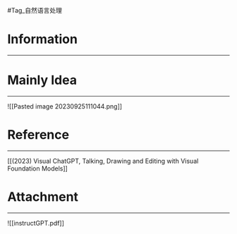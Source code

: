 #Tag_自然语言处理 
# Information
---


# Mainly Idea
---
![[Pasted image 20230925111044.png]]

# Reference
---
[[(2023) Visual ChatGPT, Talking, Drawing and Editing with Visual Foundation Models]]

# Attachment
---
![[instructGPT.pdf]]